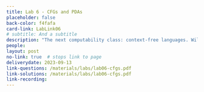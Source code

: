 ```yaml
---
title: Lab 6 - CFGs and PDAs
placeholder: false
back-color: f4fafa
card-link: LabLink06
# subtitle: And a subtitle
description: "The next computability class: context-free languages. Will discuss context-free grammars, push-down automata and how they relate to eachother." 
people:
layout: post
no-link: true  # stops link to page 
deliverydate: 2023-09-13
link-questions: /materials/labs/lab06-cfgs.pdf
link-solutions: /materials/labs/lab06-cfgs.pdf
link-recording:
---
```










 